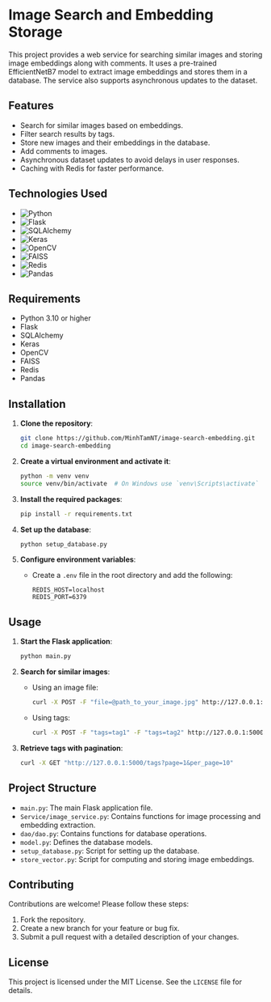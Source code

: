 # Image Search and Embedding Storage

This project provides a web service for searching similar images and storing image embeddings along with comments. It uses a pre-trained EfficientNetB7 model to extract image embeddings and stores them in a database. The service also supports asynchronous updates to the dataset.

## Features

- Search for similar images based on embeddings.
- Filter search results by tags.
- Store new images and their embeddings in the database.
- Add comments to images.
- Asynchronous dataset updates to avoid delays in user responses.
- Caching with Redis for faster performance.

## Technologies Used

- ![Python](https://img.shields.io/badge/Python-3.10%2B-blue)
- ![Flask](https://img.shields.io/badge/Flask-1.1.2-green)
- ![SQLAlchemy](https://img.shields.io/badge/SQLAlchemy-1.3.23-red)
- ![Keras](https://img.shields.io/badge/Keras-2.4.3-orange)
- ![OpenCV](https://img.shields.io/badge/OpenCV-4.5.1-yellow)
- ![FAISS](https://img.shields.io/badge/FAISS-1.7.0-lightgrey)
- ![Redis](https://img.shields.io/badge/Redis-6.0.9-red)
- ![Pandas](https://img.shields.io/badge/Pandas-1.2.1-blue)

## Requirements

- Python 3.10 or higher
- Flask
- SQLAlchemy
- Keras
- OpenCV
- FAISS
- Redis
- Pandas

## Installation

1. **Clone the repository**:
    ```sh
    git clone https://github.com/MinhTamNT/image-search-embedding.git
    cd image-search-embedding
    ```

2. **Create a virtual environment and activate it**:
    ```sh
    python -m venv venv
    source venv/bin/activate  # On Windows use `venv\Scripts\activate`
    ```

3. **Install the required packages**:
    ```sh
    pip install -r requirements.txt
    ```

4. **Set up the database**:
    ```sh
    python setup_database.py
    ```

5. **Configure environment variables**:
    - Create a `.env` file in the root directory and add the following:
      ```
      REDIS_HOST=localhost
      REDIS_PORT=6379
      ```

## Usage

1. **Start the Flask application**:
    ```sh
    python main.py
    ```

2. **Search for similar images**:
    - Using an image file:
      ```sh
      curl -X POST -F "file=@path_to_your_image.jpg" http://127.0.0.1:5000/search
      ```
    - Using tags:
      ```sh
      curl -X POST -F "tags=tag1" -F "tags=tag2" http://127.0.0.1:5000/search
      ```

3. **Retrieve tags with pagination**:
    ```sh
    curl -X GET "http://127.0.0.1:5000/tags?page=1&per_page=10"
    ```

## Project Structure

- `main.py`: The main Flask application file.
- `Service/image_service.py`: Contains functions for image processing and embedding extraction.
- `dao/dao.py`: Contains functions for database operations.
- `model.py`: Defines the database models.
- `setup_database.py`: Script for setting up the database.
- `store_vector.py`: Script for computing and storing image embeddings.

## Contributing

Contributions are welcome! Please follow these steps:
1. Fork the repository.
2. Create a new branch for your feature or bug fix.
3. Submit a pull request with a detailed description of your changes.

## License

This project is licensed under the MIT License. See the `LICENSE` file for details.